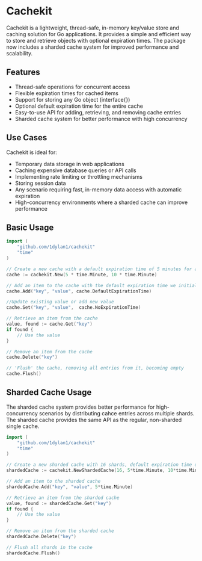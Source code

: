 # Cachekit

Cachekit is a lightweight, thread-safe, in-memory key/value store and caching solution for Go applications. It provides a simple and efficient way to store and retrieve objects with optional expiration times. The package now includes a sharded cache system for improved performance and scalability.

## Features

- Thread-safe operations for concurrent access
- Flexible expiration times for cached items
- Support for storing any Go object (interface{})
- Optional default expiration time for the entire cache
- Easy-to-use API for adding, retrieving, and removing cache entries
- Sharded cache system for better performance with high concurrency

## Use Cases

Cachekit is ideal for:
- Temporary data storage in web applications
- Caching expensive database queries or API calls
- Implementing rate limiting or throttling mechanisms
- Storing session data
- Any scenario requiring fast, in-memory data access with automatic expiration
- High-concurrency environments where a sharded cache can improve performance

## Basic Usage

```go
import (
    "github.com/1dylan1/cachekit"
    "time"
)

// Create a new cache with a default expiration time of 5 minutes for an entry, and a routine cleanup time of 10 minutes
cache := cachekit.New(5 * time.Minute, 10 * time.Minute)

// Add an item to the cache with the default expiration time we initially set
cache.Add("key", "value", cache.DefaultExpirationTime)

//Update existing value or add new value
cache.Set("key", "value",  cache.NoExpirationTime)

// Retrieve an item from the cache
value, found := cache.Get("key")
if found {
    // Use the value
}

// Remove an item from the cache
cache.Delete("key")

// 'Flush' the cache, removing all entries from it, becoming empty
cache.Flush()
```

## Sharded Cache Usage

The sharded cache system provides better performance for high-concurrency scenarios
by distributing cahce entries across multiple shards. The sharded cache provides the same API as the regular, non-sharded single cache.

```go
import (
    "github.com/1dylan1/cachekit"
    "time"
)

// Create a new sharded cache with 16 shards, default expiration time of 5 minutes, and cleanup time of 10 minutes
shardedCache := cachekit.NewShardedCache(16, 5*time.Minute, 10*time.Minute)

// Add an item to the sharded cache
shardedCache.Add("key", "value", 5*time.Minute)

// Retrieve an item from the sharded cache
value, found := shardedCache.Get("key")
if found {
    // Use the value
}

// Remove an item from the sharded cache
shardedCache.Delete("key")

// Flush all shards in the cache
shardedCache.Flush()
```